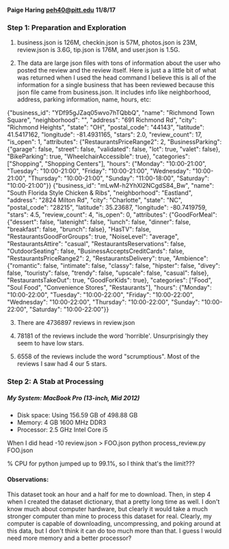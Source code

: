 **Paige Haring**
**peh40@pitt.edu**
**11/8/17**

### Step 1: Preparation and Exploration

1. business.json is 126M, checkin.json is 57M, photos.json is 23M, review.json is 3.6G, tip.json is 176M, and user.json is 1.5G.

2. The data are large json files with tons of information about the user who posted the review and the review itself. Here is just a a little bit of what was returned when I used the head command I believe this is all of the information for a single business that has been reviewed because this json file came from business.json. It includes info like neighborhood, address, parking information, name, hours, etc:

{"business_id": "YDf95gJZaq05wvo7hTQbbQ", "name": "Richmond Town Square", "neighborhood": "", "address": "691 Richmond Rd", "city": "Richmond Heights", "state": "OH", "postal_code": "44143", "latitude": 41.5417162, "longitude": -81.4931165, "stars": 2.0, "review_count": 17, "is_open": 1, "attributes": {"RestaurantsPriceRange2": 2, "BusinessParking": {"garage": false, "street": false, "validated": false, "lot": true, "valet": false}, "BikeParking": true, "WheelchairAccessible": true}, "categories": ["Shopping", "Shopping Centers"], "hours": {"Monday": "10:00-21:00", "Tuesday": "10:00-21:00", "Friday": "10:00-21:00", "Wednesday": "10:00-21:00", "Thursday": "10:00-21:00", "Sunday": "11:00-18:00", "Saturday": "10:00-21:00"}}
{"business_id": "mLwM-h2YhXl2NCgdS84_Bw", "name": "South Florida Style Chicken & Ribs", "neighborhood": "Eastland", "address": "2824 Milton Rd", "city": "Charlotte", "state": "NC", "postal_code": "28215", "latitude": 35.23687, "longitude": -80.7419759, "stars": 4.5, "review_count": 4, "is_open": 0, "attributes": {"GoodForMeal": {"dessert": false, "latenight": false, "lunch": false, "dinner": false, "breakfast": false, "brunch": false}, "HasTV": false, "RestaurantsGoodForGroups": true, "NoiseLevel": "average", "RestaurantsAttire": "casual", "RestaurantsReservations": false, "OutdoorSeating": false, "BusinessAcceptsCreditCards": false, "RestaurantsPriceRange2": 2, "RestaurantsDelivery": true, "Ambience": {"romantic": false, "intimate": false, "classy": false, "hipster": false, "divey": false, "touristy": false, "trendy": false, "upscale": false, "casual": false}, "RestaurantsTakeOut": true, "GoodForKids": true}, "categories": ["Food", "Soul Food", "Convenience Stores", "Restaurants"], "hours": {"Monday": "10:00-22:00", "Tuesday": "10:00-22:00", "Friday": "10:00-22:00", "Wednesday": "10:00-22:00", "Thursday": "10:00-22:00", "Sunday": "10:00-22:00", "Saturday": "10:00-22:00"}}

3. There are 4736897 reviews in review.json

4. 78181 of the reviews include the word 'horrible'. Unsurprisingly they seem to have low stars.

5. 6558 of the reviews include the word "scrumptious". Most of the reviews I saw had 4 our 5 stars.


### Step 2: A Stab at Processing

##### My System: MacBook Pro (13-inch, Mid 2012)
- Disk space: Using 156.59 GB of 498.88 GB
- Memory: 4 GB 1600 MHz DDR3
- Processor: 2.5 GHz Intel Core i5

When I did
head -10 review.json > FOO.json
python process_review.py FOO.json

% CPU for python jumped up to 99.1%, so I think that's the limit???

#### Observations:
This dataset took an hour and a half for me to download. Then, in step 4 when I created the dataset dictionary, that a pretty long time as well. I don't know much about computer hardware, but clearly it would take a much stronger computer than mine to process this dataset for real. Clearly, my computer is capable of downloading, uncompressing, and poking around at this data, but I don't think it can do too much more than that. I guess I would need more memory and a better processor?
